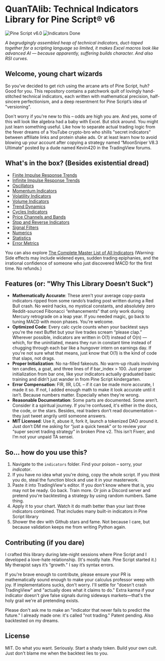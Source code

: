 # QuanTAlib: Technical Indicators Library for Pine Script® v6

![Pine Script v6.0](https://img.shields.io/badge/Pine%20Script-v6.0-blue?style=flat&logo=tradingview&logoColor=white)
![Indicators Done](https://img.shields.io/badge/Indicators-218%2F277-blue?style=flat)

*A begrudgingly assembled heap of technical indicators, duct-taped together for a scripting language so limited, it makes Excel macros look like advanced AI — because apparently, suffering builds character. And also RSI curves.*

## Welcome, young chart wizards

So you've decided to get rich using the arcane arts of Pine Script, huh? Good for you. This repository contains a patchwork quilt of lovingly hand-stitched technical indicators, each written with mathematical precision, half-sincere perfectionism, and a deep resentment for Pine Script’s idea of "versioning".

Don't worry if you're new to this – odds are high you are. And yes, some of this will look like algebra had a baby with Excel. But stick around. You might just learn something useful. Like how to separate actual trading logic from the fever dreams of a YouTube crypto-bro who shills "secret indicators" between affiliate links and protein shake ads. Or at least learn how to avoid blowing up your account after copying a strategy named “MoonSniper V8.3 Ultimate” posted by a dude named Kevin420 in the TradingView forums.

## What's in the box? (Besides existential dread)

- [Finite Impulse Response Trends](./indicators/trends_FIR/_index.md)
- [Infinite Impulse Response Trends](./indicators/trends_IIR/_index.md)
- [Oscillators](./indicators/oscillators/_index.md)
- [Momentum Indicators](./indicators/momentum/_index.md)
- [Volatility Indicators](./indicators/volatility/_index.md)
- [Volume Indicators](./indicators/volume/_index.md)
- [Trend Dynamics](./indicators/dynamics/_index.md)
- [Cycles Indicators](./indicators/cycles/_index.md)
- [Price Channels and Bands](./indicators/channels/_index.md)
- [Stop and Reverse Indicators](./indicators/reversals/_index.md)
- [Signal Filters](./indicators/filters/_index.md)
- [Numerics](./indicators/numerics/_index.md)
- [Statistics](./indicators/statistics/_index.md)
- [Error Metrics](./indicators/errors/_index.md)

You can also explore [The Complete Master List of All Indicators](./indicators/_index.md) (Warning: Side effects may include widened eyes, sudden trading epiphanies, and the irrational confidence of someone who just discovered MACD for the first time. No refunds.)

## Features (or: "Why This Library Doesn’t Suck")

- **Mathematically Accurate**: These aren't your average copy-pasta indicators ripped from some rando’s trading post written during a Red Bull crash. No weird hacks, no mystical constants, and absolutely zero Reddit-sourced Fibonacci “enhancements” that only work during Mercury retrograde on a leap year. If you needed magic, go back to tuning MACD with moon phases. You're welcome.
- **Optimized Code**: Every calc cycle counts when your backtest says you're the next Buffet but your live trades scream “please clap.” Wherever possible, indicators are written in O(1) instead of O(n) — which, for the uninitiated, means they run in constant time instead of chugging through each bar like a hungover intern on earnings day. If you're not sure what that means, just know that O(1) is the kind of code that slaps, not drags.
- **Proper Initialization**: No na-filled fakeouts. No warm-up rituals involving ten candles, a goat, and three lines of if bar_index > 100. Just proper initialization from bar one, like your indicators actually graduated basic training and didn’t just wander in from Pine Script kindergarten.
- **Error Compensation**: FIR, IIR, LOL – if it can be made more accurate, I made it so. If not, I added enough math to make it look accurate until it isn’t. Because numbers matter. Especially when they're wrong.
- **Reasonable Documentation**: Some parts are documented. Some aren’t. Consider it a spiritual journey. If you're confused, it's either in the docs, the code, or the stars. Besides, real traders don’t read documentation – they just tweet angrily until someone answers.
- **MIT Licensed**: Use it, abuse it, fork it, launch a tokenized DAO around it. Just don’t DM me asking for “just a quick tweak” or to review your “super secret trading strategy” in broken Pine v2. This isn’t Fiverr, and I’m not your unpaid TA sensei.

## So... how do you use this?

1. Navigate to the `indicators` folder. Find your poison – sorry, your *indicator*.
2. If you have no idea what you're doing, copy the whole script. If you *think* you do, steal the function block and use it in your masterwork.
3. Paste it into TradingView's editor. If you don't know where that is, you may not be ready. Go back. Train more. Or join a Discord server and pretend you're backtesting a strategy by using random numbers. Same thing.
4. Apply it to your chart. Watch it do math better than your last three indicators combined. That includes many built-in indicators in Pine Script library
5. Shower the dev with Github stars and fame. Not because I care, but because validation keeps me from writing Python again.

## Contributing (if you dare)

I crafted this library during late-night sessions where Pine Script and I developed a love-hate relationship. (It's mostly hate. Pine Script started it.) My therapist says it’s “growth.” I say it’s syntax errors.

If you're brave enough to contribute, please ensure your PR is mathematically sound enough to make your calculus professor weep with joy. If implementations sucks, don't worry. I'll settle for "doesn't crash TradingView" and "actually does what it claims to do." Extra karma if your indicator doesn't give false signals during sideways markets—that's the holy grail we're all pretending exists.

Please don't ask me to make an "indicator that never fails to predict the future." I already made one: it's called "not trading." Patent pending. Also backtested on my dreams.

## License

MIT. Do what you want. Seriously. Start a shady token. Build your own cult. Just don't blame me when the backtest lies to you.
